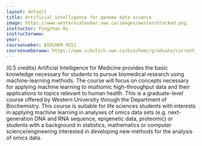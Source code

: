 ```yaml
---
layout: default
title: Artificial intelligence for genome data science
image: https://www.westerncalendar.uwo.ca/images/westernStacked.png
instructor: Pingzhao Hu
instructorwww: 
year: 
coursenumber: BIOCHEM 9551
coursenumberwww: https://www.schulich.uwo.ca/biochem//graduate/current_students.html
---
```


(0.5 credits)
Artificial Intelligence for Medicine provides the basic knowledge necessary for students to pursue
biomedical research using machine-learning methods. The course will focus on concepts necessary for
applying machine learning to multiomic high-throughput data and their applications to topics relevant to
human health. This is a graduate-level course offered by Western University through the Department of
Biochemistry. This course is suitable for life sciences students with interests in applying machine learning
in analyses of omics data sets (e.g. next-generation DNA and RNA sequence, epigenetic data,
proteomic) or students with a background in statistics, mathematics or computer science/engineering
interested in developing new methods for the analysis of omics data.